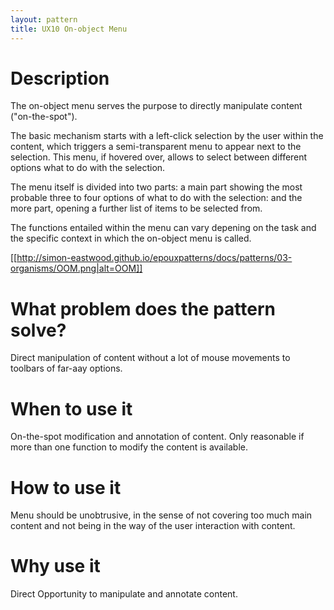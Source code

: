 ```yaml
---
layout: pattern
title: UX10 On-object Menu
---
```


# Description

The on-object menu serves the purpose to directly manipulate content ("on-the-spot").

The basic mechanism starts with a left-click selection by the user within the content, which triggers a semi-transparent menu to appear next to the selection. This menu, if hovered over, allows to select between different options what to do with the selection.

The menu itself is divided into two parts: a main part showing the most probable three to four options of what to do with the selection: and the more part, opening a further list of items to be selected from.

The functions entailed within the menu can vary depening on the task and the specific context in which the on-object menu is called.

[[http://simon-eastwood.github.io/epouxpatterns/docs/patterns/03-organisms/OOM.png|alt=OOM]]

# What problem does the pattern solve?

Direct manipulation of content without a lot of mouse movements to toolbars of far-aay options.

# When to use it

On-the-spot modification and annotation of content. Only reasonable if more than one function to modify the content is available.

# How to use it

Menu should be unobtrusive, in the sense of not covering too much main content and not being in the way of the user interaction with content.

# Why use it

Direct Opportunity to manipulate and annotate content.



